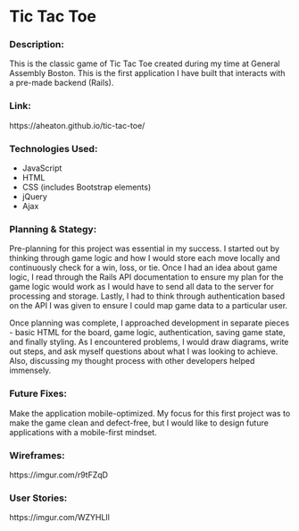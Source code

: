 <h1>Tic Tac Toe</h1>

<h3>Description:</h3>
<p>This is the classic game of Tic Tac Toe created during my time at General Assembly Boston. This is the first application I have built that interacts with a pre-made backend (Rails).</p>

<h3>Link:</h3>
https://aheaton.github.io/tic-tac-toe/

<h3>Technologies Used:</h3>
<ul>
<li>JavaScript</li>
<li>HTML</li>
<li>CSS (includes Bootstrap elements)</li>
<li>jQuery</li>
<li>Ajax</li>
</ul>

<h3>Planning & Stategy:</h3>
<p>Pre-planning for this project was essential in my success. I started out by thinking through game logic and how I would store each move locally and continuously check for a win, loss, or tie. Once I had an idea about game logic, I read through the Rails API documentation to ensure my plan for the game logic would work as I would have to send all data to the server for processing and storage. Lastly, I had to think through authentication based on the API I was given to ensure I could map game data to a particular user.</p>

<p>Once planning was complete, I approached development in separate pieces - basic HTML for the board, game logic, authentication, saving game state, and finally styling. As I encountered problems, I would draw diagrams, write out steps, and ask myself questions about what I was looking to achieve. Also, discussing my thought process with other developers helped immensely.</p>

<h3>Future Fixes:</h3>
<p>Make the application mobile-optimized. My focus for this first project was to make the game clean and defect-free, but I would like to design future applications with a mobile-first mindset.</p>

<h3>Wireframes:</h3>
https://imgur.com/r9tFZqD

<h3>User Stories:</h3>
https://imgur.com/WZYHLIl

